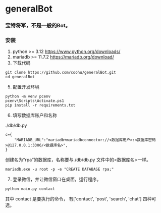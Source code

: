 # generalBot
### 宝特将军，不是一般的Bot。


### 安装
1. python >= 3.12       https://www.python.org/downloads/
2. mariadb >= 11.7.2    https://mariadb.org/download/
3. 下载代码
```
git clone https://github.com/coohu/generalBot.git
cd generalBot
```
5. 配置开发环境
```
python -m venv pcenv
pcenv\Scripts\Activate.ps1
pip install -r requirements.txt
```
6. 填写数据库账户和名称

./db/db.py
```
c={
    "MARIADB_URL":"mariadb+mariadbconnector://<数据库用户>:<数据库密码>@127.0.0.1:3306/<数据库名>",
}
```
创建名为“rpa”的数据库，名称要与./db/db.py 文件中的<数据库名>一样。
```
mariadb.exe -u root -p -e "CREATE DATABASE rpa;"

```
7. 登录微信，并让微信窗口在桌面，运行程序。
```
python main.py contact
```

其中 contact 是要执行的命令， 有['contact', 'post', 'search', 'chat'] 四种可选。